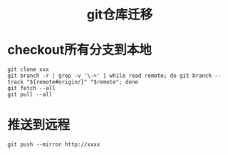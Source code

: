 <h1 align="center">git仓库迁移</h1>

# checkout所有分支到本地
```
git clone xxx
git branch -r | grep -v '\->' | while read remote; do git branch --track "${remote#origin/}" "$remote"; done
git fetch --all
git pull --all
```

# 推送到远程
```
git push --mirror http://xxxx
```